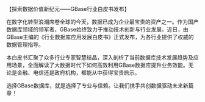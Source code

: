【探索数据价值新纪元——GBase行业白皮书发布】

在数字化转型浪潮席卷全球的今天，数据已成为企业最宝贵的资产之一。作为国产数据库领域的领军者，GBase始终致力于推动技术创新与行业发展。近日，由GBase主编的《行业数据库应用发展白皮书》正式发布，为各行业提供了权威的数据管理指导。

本白皮书汇聚了众多行业专家智慧结晶，深入剖析了当前数据库技术发展趋势及应用场景，全面解读了大数据时代下如何高效利用GBase数据库提升业务效能。无论是金融、电信还是政府机构，都能从中获得宝贵启示。

选择GBase数据库，就是选择了专业与信赖。让我们携手共创数据驱动未来新篇章！